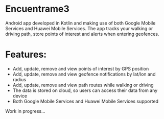 # Encuentrame3

Android app developed in Kotlin and making use of both Google Mobile Services and Huawei Mobile Services.
The app tracks your walking or driving path, store points of interest and alerts when entering geofences.

Features:
=========

+ Add, update, remove and view points of interest by GPS position
+ Add, update, remove and view geofence notifications by lat/lon and radius
+ Add, update, remove and view path routes while walking or driving
+ The data is stored on cloud, so users can access their data from any device
+ Both Google Mobile Services and Huawei Mobile Services supported


Work in progress...

